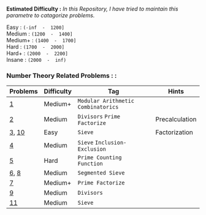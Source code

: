 **Estimated Difficulty :** *In this Repository, I have tried to maintain this parametre to catagorize problems.*  

Easy : `(-inf  -  1200]`  
Medium : `(1200  -  1400] `  
Medium+ : `(1400  -  1700]`  
Hard : `(1700  -  2000]`  
Hard+ : `(2000  -  2200]`  
Insane : `(2000  -  inf)`   


### Number Theory Related Problems : : 

| Problems     | Difficulty    | Tag     | Hints     |
|--------------|--------------|--------------|--------------|
| [1](https://codeforces.com/contest/300/problem/C) | Medium+ | `Modular Arithmetic` `Combinatorics` |  |
| [2](https://www.spoj.com/problems/DIV/) | Medium | `Divisors` `Prime Factorize` | Precalculation |
| [3](https://codeforces.com/problemset/problem/230/B), [10](https://www.spoj.com/problems/TDPRIMES/) | Easy | `Sieve` | Factorization |
| [4](https://www.spoj.com/problems/KPRIMESB/) | Medium | `Sieve` `Inclusion-Exclusion` |  |
| [5](https://www.spoj.com/problems/NTHPRIME/) | Hard | `Prime Counting Function` | |
| [6](https://www.spoj.com/problems/PRINT/), [8](https://www.spoj.com/problems/PRIME1/) | Medium | `Segmented Sieve` | |
| [7](https://www.spoj.com/problems/MAIN12B/) | Medium+ | `Prime Factorize` | |
| [9](https://www.spoj.com/problems/COMDIV/) | Medium | `Divisors` | |
| [11](https://www.spoj.com/problems/PTRI/) | Medium | `Sieve` | |
